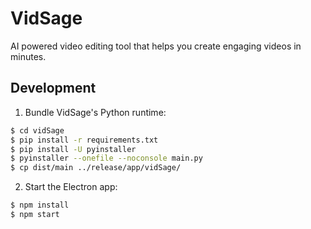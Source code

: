 # VidSage

AI powered video editing tool that helps you create engaging videos in minutes.

## Development

1. Bundle VidSage's Python runtime:
```bash
$ cd vidSage
$ pip install -r requirements.txt
$ pip install -U pyinstaller
$ pyinstaller --onefile --noconsole main.py
$ cp dist/main ../release/app/vidSage/
```

2. Start the Electron app:
```bash
$ npm install
$ npm start
```
